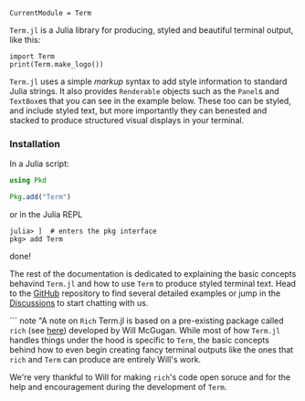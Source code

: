 ```@meta
CurrentModule = Term
```

`Term.jl` is a Julia library for producing, styled and beautiful terminal output, like this:

```@example
import Term
print(Term.make_logo())
```

`Term.jl` uses a simple *markup* syntax to add style information to standard Julia strings.
It also provides `Renderable` objects such as the `Panel`s and `TextBox`es that you can see in the example below.
These too can be styled, and include styled text, but more importantly they can benested and stacked to produce
structured visual displays in your terminal. 



### Installation
In a Julia script:
```Julia
using Pkd

Pkg.add("Term")
```

or in the Julia REPL
```
julia> ]  # enters the pkg interface
pkg> add Term
```


done!

The rest of the documentation is dedicated to explaining the basic concepts behavind `Term.jl` and how to use `Term` to produce styled terminal text. 
Head to the [GitHub](https://github.com/FedeClaudi/Term.jl) repository to find several detailed examples or jump in the [Discussions](https://github.com/FedeClaudi/Term.jl/discussions) to start chatting with us. 


``` note "A note on `Rich`
Term.jl is based on a pre-existing package called `rich` (see [here](https://github.com/Textualize/rich)) developed by Will McGugan.
While most of how `Term.jl` handles things under the hood is specific to `Term`, the basic concepts behind how to even begin creating fancy terminal
outputs like the ones that `rich` and `Term` can produce are entirely Will's work. 

We're very thankful to Will for making `rich`'s code open soruce and for the help and encouragement during the development of `Term`.
```